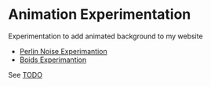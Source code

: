 # Animation Experimentation
Experimentation to add animated background to my website

 - [Perlin Noise Experimantion](./0_Perlin_Noise/)
 - [Boids Experimantion](./1_Boids/) 


 See [TODO](./TODO)
